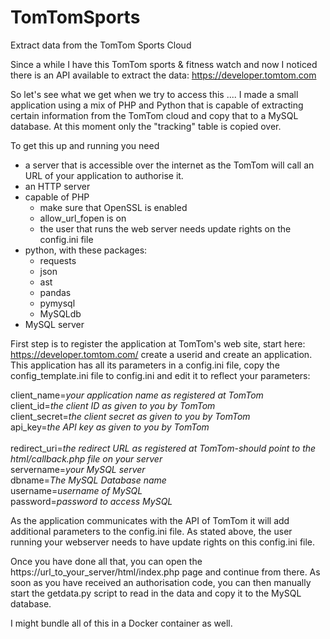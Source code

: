 # TomTomSports
Extract data from the TomTom Sports Cloud

Since a while I have this TomTom sports & fitness watch and now I noticed there is an API available to extract the data: 
https://developer.tomtom.com

So let's see what we get when we try to access this ....
I made a small application using a mix of PHP and Python that is capable of extracting certain information from the TomTom cloud and copy that to a MySQL database. At this moment only the "tracking" table is copied over.

To get this up and running you need
* a server that is accessible over the internet as the TomTom will call an URL of your application to authorise it.
* an HTTP server
* capable of PHP
   * make sure that OpenSSL is enabled
   * allow_url_fopen is on
   * the user that runs the web server needs update rights on the config.ini file
* python, with these packages: 
   * requests
   * json
   * ast
   * pandas
   * pymysql
   * MySQLdb
* MySQL server

First step is to register the application at TomTom's web site, start here: https://developer.tomtom.com/ create a userid and create an application. 
<BR>This application has all its parameters in a config.ini file, copy the config_template.ini file to config.ini and edit it to reflect your parameters:

client_name=*your application name as registered at TomTom*
<BR>client_id=*the client ID as given to you by TomTom*
<BR>client_secret=*the client secret as given to you by TomTom*
<BR>api_key=*the API key as given to you by TomTom*  
<BR>redirect_uri=*the redirect URL as registered at TomTom-should point to the html/callback.php file on your server*
<BR>servername=*your MySQL server*
<BR>dbname=*The MySQL Database name*
<BR>username=*username of MySQL*
<BR>password=*password to access MySQL*
  
As the application communicates with the API of TomTom it will add additional parameters to the config.ini file. As stated above, the user running your webserver needs to have update rights on this config.ini file.

Once you have done all that, you can open the https://url_to_your_server/html/index.php page and continue from there. 
As soon as you have received an authorisation code, you can then manually start the getdata.py script to read in the data and copy it to the MySQL database.

I might bundle all of this in a Docker container as well.
